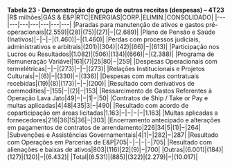 **Tabela 23 - Demonstração do grupo de outras receitas (despesas) – 4T23**
|R$ milhões|GÁS & E&P|RTC|ENERGIAS|CORP.|ELIMIN.|CONSOLIDADO|
|---|---|---|---|---|---|---|
|Paradas para manutenção de ativos e gastos pré-operacionais|(2.559)|(28)|(75)|(27)|−|(2.689)|
|Plano de Pensão e Saúde (Inativos)|−|−|−|(1.460)|−|(1.460)|
|Perdas com processos judiciais, administrativos e arbitrais|(201)|(304)|(42)|(66)|−|(613)|
|Participação nos Lucros ou Resultados|(1.082)|(506)|(134)|(666)|−|(2.388)|
|Programa de Remuneração Variável|161|(7)|25|80|−|259|
|Despesas Operacionais com termelétricas|−|−|(273)|−|−|(273)|
|Relações Institucionais e Projetos Culturais|−|(6)|−|(330)|−|(336)|
|Despesas com multas contratuais recebidas|(19)|(8)|(173)|−|−|(200)|
|Resultado com derivativos de commodities|−|155|−|(2)|−|153|
|Ressarcimento de Gastos Referentes à Operação Lava Jato|49|−|−|1|−|50|
|Contratos de Ship / Take or Pay e multas aplicadas|4|48|435|3|−|490|
|Resultado com acordo de coparticipação em áreas licitadas|1.163|−|−|−|−|1.163|
|Multas aplicadas a fornecedores|216|36|15|36|−|303|
|Encerramento antecipado e alterações em pagamentos de contratos de arrendamento|226|34|5|(1)|−|264|
|Subvenções e Assistências Governamentais|4|1|−|282|−|287|
|Resultado com Operações em Parcerias de E&P|705|−|−|−|−|705|
|Resultado com alienações e baixas de ativos|803|(116)|22|(9)|−|700|
|Outras|(6.001)|(184)|(127)|(120)|−|(6.432)|
|Total|(6.531)|(885)|(322)|(2.279)|−|(10.017)|
